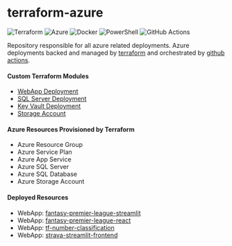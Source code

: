 # terraform-azure

![Terraform](https://img.shields.io/badge/terraform-%235835CC.svg?style=for-the-badge&logo=terraform&logoColor=white)
![Azure](https://img.shields.io/badge/azure-%230072C6.svg?style=for-the-badge&logo=microsoftazure&logoColor=white)
![Docker](https://img.shields.io/badge/docker-%230db7ed.svg?style=for-the-badge&logo=docker&logoColor=white)
![PowerShell](https://img.shields.io/badge/PowerShell-%235391FE.svg?style=for-the-badge&logo=powershell&logoColor=white)
![GitHub Actions](https://img.shields.io/badge/github%20actions-%232671E5.svg?style=for-the-badge&logo=githubactions&logoColor=white)

Repository responsible for all azure related deployments. Azure deployments backed and managed by [terraform](https://www.terraform.io/) and orchestrated by [github actions](https://github.com/features/actions).

#### Custom Terraform Modules

- [WebApp Deployment](https://github.com/powellrhys/terraform-azure/tree/main/modules/webapp)
- [SQL Server Deployment](https://github.com/powellrhys/terraform-azure/tree/main/modules/sql-server)
- [Key Vault Deployment](https://github.com/powellrhys/terraform-azure/tree/main/modules/key-vault)
- [Storage Account](https://github.com/powellrhys/terraform-azure/tree/main/modules/storage-account)

#### Azure Resources Provisioned by Terraform

- Azure Resource Group
- Azure Service Plan
- Azure App Service
- Azure SQL Server
- Azure SQL Database
- Azure Storage Account

#### Deployed Resources 

- WebApp: [fantasy-premier-league-streamlit](https://fantasy-premier-league-streamlit.azurewebsites.net/)
- WebApp: [fantasy-premier-league-react](fantasy-premier-league-react.azurewebsites.net)
- WebApp: [tf-number-classification](https://tf-number-classification.azurewebsites.net/)
- WebApp: [strava-streamlit-frontend](https://strava-streamlit-frontend.azurewebsites.net/)
